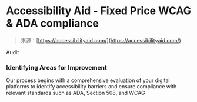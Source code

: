 <!--yml
category: 未分类
date: 2024-05-27 14:38:13
-->

# Accessibility Aid - Fixed Price WCAG & ADA compliance

> 来源：[https://accessibilityaid.com/](https://accessibilityaid.com/)

Audit

### Identifying Areas for Improvement

Our process begins with a comprehensive evaluation of your digital platforms to identify accessibility barriers and ensure compliance with relevant standards such as ADA, Section 508, and WCAG
